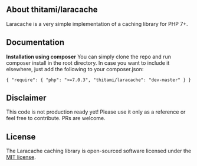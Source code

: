 
## About thitami/laracache

Laracache is a very simple implementation of a caching library for PHP 7+.

## Documentation

**Installation using composer**
You can simply clone the repo and run composer install in the root directory. In case you want to include it elsewhere, just add the following to your composer.json:

`{
	"require": {
		"php": ">=7.0.3",
		"thitami/laracache": "dev-master"
	}
}
`
## Disclaimer

This code is not production ready yet! Please use it only as a reference or feel free to contribute. PRs are welcome.

## License

The Laracache caching library is open-sourced software licensed under the [MIT license](https://opensource.org/licenses/MIT).
